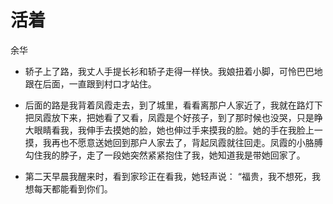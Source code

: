 # 活着
余华

- 轿子上了路，我丈人手提长衫和轿子走得一样快。我娘扭着小脚，可怜巴巴地跟在后面，一直跟到村口才站住。

- 后面的路是我背着凤霞走去，到了城里，看看离那户人家近了，我就在路灯下把凤霞放下来，把她看了又看，凤霞是个好孩子，到了那时候也没哭，只是睁大眼睛看我，我伸手去摸她的脸，她也伸过手来摸我的脸。她的手在我脸上一摸，我再也不愿意送她回到那户人家去了，背起凤霞就往回走。凤霞的小胳膊勾住我的脖子，走了一段她突然紧紧抱住了我，她知道我是带她回家了。

- 第二天早晨我醒来时，看到家珍正在看我，她轻声说： “福贵，我不想死，我想每天都能看到你们。